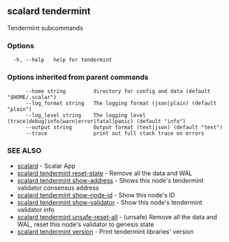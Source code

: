 ## scalard tendermint

Tendermint subcommands

### Options

```
  -h, --help   help for tendermint
```

### Options inherited from parent commands

```
      --home string         directory for config and data (default "$HOME/.scalar")
      --log_format string   The logging format (json|plain) (default "plain")
      --log_level string    The logging level (trace|debug|info|warn|error|fatal|panic) (default "info")
      --output string       Output format (text|json) (default "text")
      --trace               print out full stack trace on errors
```

### SEE ALSO

- [scalard](scalard.md) - Scalar App
- [scalard tendermint reset-state](scalard_tendermint_reset-state.md) - Remove all the data and WAL
- [scalard tendermint show-address](scalard_tendermint_show-address.md) - Shows this node's tendermint validator consensus address
- [scalard tendermint show-node-id](scalard_tendermint_show-node-id.md) - Show this node's ID
- [scalard tendermint show-validator](scalard_tendermint_show-validator.md) - Show this node's tendermint validator info
- [scalard tendermint unsafe-reset-all](scalard_tendermint_unsafe-reset-all.md) - (unsafe) Remove all the data and WAL, reset this node's validator to genesis state
- [scalard tendermint version](scalard_tendermint_version.md) - Print tendermint libraries' version
